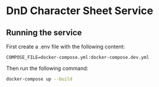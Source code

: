 # DnD Character Sheet Service

## Running the service
First create a .env file with the following content:
```
COMPOSE_FILE=docker-compose.yml:docker-compose.dev.yml
```

Then run the following command:
```bash
docker-compose up --build
```
